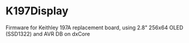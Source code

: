 # K197Display
Firmware for Keithley 197A replacement board, using 2.8" 256x64 OLED (SSD1322) and AVR DB on dxCore  
